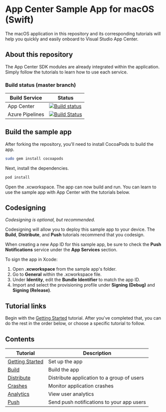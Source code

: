 # App Center Sample App for macOS (Swift)

The macOS application in this repository and its corresponding tutorials will help you quickly and easily onboard to Visual Studio App Center.

## About this repository

The App Center SDK modules are already integrated within the application. Simply follow the tutorials to learn how to use each service.

### Build status (master branch)

| Build Service   | Status                                                                                                                                                                                                                                                               |
| --------------- | -------------------------------------------------------------------------------------------------------------------------------------------------------------------------------------------------------------------------------------------------------------------- |
| App Center      | [![Build status](https://build.appcenter.ms/v0.1/apps/22f12fa6-2a82-47a5-be63-5ec1ad81be34/branches/master/badge)](https://appcenter.ms)                                                                                                                             |
| Azure Pipelines | [![Build Status](https://dev.azure.com/msmobilecenter/Mobile-Center/_apis/build/status/sampleapp/microsoft.appcenter-sampleapp-macos-swift?branchName=master)](https://dev.azure.com/msmobilecenter/Mobile-Center/_build/latest?definitionId=3727&branchName=master) |

## Build the sample app

After forking the repository, you'll need to install CocoaPods to build the app.

```sh
sudo gem install cocoapods
```

Next, install the dependencies.

```sh
pod install
```

Open the .xcworkspace. The app can now build and run. You can learn to use the sample app with App Center with the tutorials below.

## Codesigning

_Codesigning is optional, but recommended._

Codesigning will allow you to deploy this sample app to your device. The **Build**, **Distribute**, and **Push** tutorials recommend that you codesign.

When creating a new App ID for this sample app, be sure to check the **Push Notifications** service under the **App Services** section.

To sign the app in Xcode:

1. Open **.xcworkspace** from the sample app's folder.
2. Go to **General** within the .xcworkspace file.
3. Under **Identity**, edit the **Bundle Identifier** to match the app ID.
4. Import and select the provisioning profile under **Signing (Debug)** and **Signing (Release)**.

## Tutorial links

Begin with the [Getting Started](https://docs.microsoft.com/en-us/appcenter/quickstarts/macos/getting-started) tutorial. After you've completed that, you can do the rest in the order below, or choose a specific tutorial to follow.

## Contents

| Tutorial                                                                                        | Description                                |
| ----------------------------------------------------------------------------------------------- | ------------------------------------------ |
| [Getting Started](https://docs.microsoft.com/en-us/appcenter/quickstarts/macos/getting-started) | Set up the app                             |
| [Build](https://docs.microsoft.com/en-us/appcenter/quickstarts/macos/build)                     | Build the app                              |
| [Distribute](https://docs.microsoft.com/en-us/appcenter/quickstarts/macos/distribute)           | Distribute application to a group of users |
| [Crashes](https://docs.microsoft.com/en-us/appcenter/quickstarts/macos/crashes)                 | Monitor application crashes                |
| [Analytics](https://docs.microsoft.com/en-us/appcenter/quickstarts/macos/analytics)             | View user analytics                        |
| [Push](https://docs.microsoft.com/en-us/appcenter/quickstarts/macos/push)                       | Send push notifications to your app users  |

